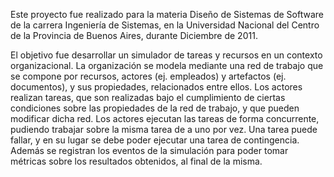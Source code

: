 Este proyecto fue realizado para la materia Diseño de Sistemas de Software de la carrera Ingeniería de Sistemas,
en la Universidad Nacional del Centro de la Provincia de Buenos Aires, durante Diciembre de 2011.

El objetivo fue desarrollar un simulador de tareas y recursos en un contexto organizacional. 
La organización se modela mediante una red de trabajo que se compone por recursos, actores (ej. empleados) y artefactos (ej. documentos), y sus propiedades, relacionados entre ellos. Los actores realizan tareas, que son realizadas bajo el cumplimiento de ciertas condiciones sobre las propiedades de la red de trabajo, y que pueden modificar dicha red.
Los actores ejecutan las tareas de forma concurrente, pudiendo trabajar sobre la misma tarea de a uno por vez.
Una tarea puede fallar, y en su lugar se debe poder ejecutar una tarea de contingencia. 
Además se registran los eventos de la simulación para poder tomar métricas sobre los resultados obtenidos, al final de la misma.
